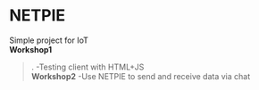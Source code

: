 # NETPIE
Simple project for IoT\
**Workshop1**
 >. -Testing client with HTML+JS\
 **Workshop2**
 > -Use NETPIE to send and receive data via chat

